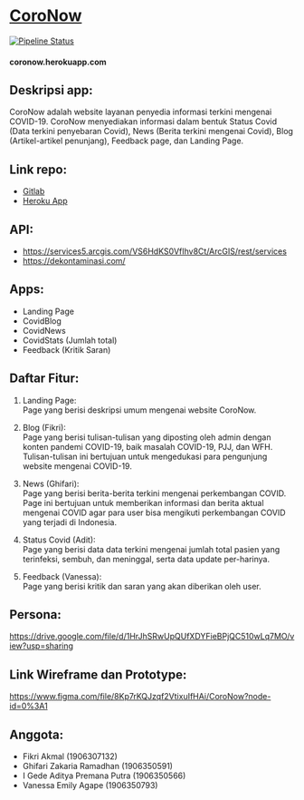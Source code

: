 # [CoroNow](https://coronow.herokuapp.com/ "Visit me!")

[![Pipeline Status](https://gitlab.com/ppw-b-kelompok-7/tugas-kelompok-1/badges/master/pipeline.svg)](https://gitlab.com/ppw-b-kelompok-7/tugas-kelompok-1/-/commits/master)

#### coronow.herokuapp.com

## Deskripsi app:
CoroNow adalah website layanan penyedia informasi terkini mengenai COVID-19. CoroNow menyediakan informasi dalam bentuk Status Covid (Data terkini penyebaran Covid), News (Berita terkini mengenai Covid), Blog (Artikel-artikel penunjang), Feedback page, dan Landing Page.

## Link repo: 
* [Gitlab](https://gitlab.com/ppw-b-kelompok-7/tugas-kelompok-1)
* [Heroku App](https://coronow.herokuapp.com/)

## API:
* https://services5.arcgis.com/VS6HdKS0VfIhv8Ct/ArcGIS/rest/services 
* https://dekontaminasi.com/ 


## Apps: 
* Landing Page
* CovidBlog
* CovidNews
* CovidStats (Jumlah total)
* Feedback (Kritik Saran)


## Daftar Fitur:
1. Landing Page:\
   Page yang berisi deskripsi umum mengenai website CoroNow.

2. Blog (Fikri):\
   Page yang berisi tulisan-tulisan yang diposting oleh admin dengan konten pandemi COVID-19, baik masalah COVID-19, PJJ, dan WFH. Tulisan-tulisan ini bertujuan untuk mengedukasi para pengunjung website mengenai COVID-19.

3. News (Ghifari):\
   Page yang berisi berita-berita terkini mengenai perkembangan COVID. Page ini bertujuan untuk memberikan informasi dan berita aktual mengenai COVID agar para user bisa mengikuti perkembangan COVID yang terjadi di Indonesia.

4. Status Covid (Adit):\
   Page yang berisi data data terkini mengenai jumlah total pasien yang terinfeksi, sembuh, dan meninggal, serta data update per-harinya.

5. Feedback (Vanessa):\
   Page yang berisi kritik dan saran yang akan diberikan oleh user.

## Persona:
https://drive.google.com/file/d/1HrJhSRwUpQUfXDYFieBPjQC510wLq7MO/view?usp=sharing

## Link Wireframe dan Prototype:
https://www.figma.com/file/8Kp7rKQJzqf2VtixuIfHAi/CoroNow?node-id=0%3A1

## Anggota: 
* Fikri Akmal (1906307132)
* Ghifari Zakaria Ramadhan (1906350591)
* I Gede Aditya Premana Putra (1906350566)
* Vanessa Emily Agape (1906350793)
